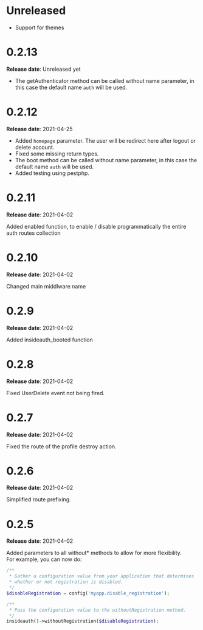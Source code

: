 # Unreleased

- Support for themes

# 0.2.13

**Release date**: Unreleased yet

- The getAuthenticator method can be called without name parameter, in this case the default name `auth` will be used.

# 0.2.12

**Release date**: 2021-04-25

- Added `homepage` parameter. The user will be redirect here after logout or delete account.
- Fixed some missing return types.
- The boot method can be called without name parameter, in this case the default name `auth` will be used.
- Added testing using pestphp.

# 0.2.11

**Release date**: 2021-04-02

Added enabled function, to enable / disable programmatically the entire auth routes collection

# 0.2.10

**Release date**: 2021-04-02

Changed main middlware name

# 0.2.9

**Release date**: 2021-04-02

Added insideauth_booted function

# 0.2.8

**Release date**: 2021-04-02

Fixed UserDelete event not being fired.

# 0.2.7

**Release date**: 2021-04-02

Fixed the route of the profile destroy action.

# 0.2.6

**Release date**: 2021-04-02

Simplified route prefixing.

# 0.2.5

**Release date**: 2021-04-02

Added parameters to all without* methods to allow for more flexibility.  
For example, you can now do:

```php
/**
 * Gather a configuration value from your application that determines 
 * whether or not registration is disabled.
 */
$disableRegistration = config('myapp.disable_registration');

/**
 * Pass the configuration value to the withoutRegistration method.
 */
insideauth()->withoutRegistration($disableRegistration);
```
